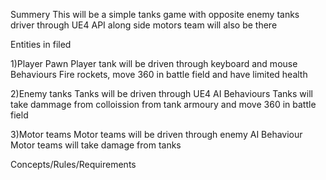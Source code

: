 Summery
This will be a simple tanks game with opposite enemy tanks driver through UE4 API along side motors team will also be there

Entities in filed

1)Player Pawn
Player tank will be driven through keyboard and mouse
Behaviours
Fire rockets, move 360 in battle field and have limited health

2)Enemy tanks
Tanks will be driven through UE4 AI
Behaviours
Tanks will take dammage from colloission from tank armoury and move 360 in battle field

3)Motor teams
Motor teams will be driven through enemy AI
Behaviour
Motor teams will take damage from  tanks 

Concepts/Rules/Requirements
